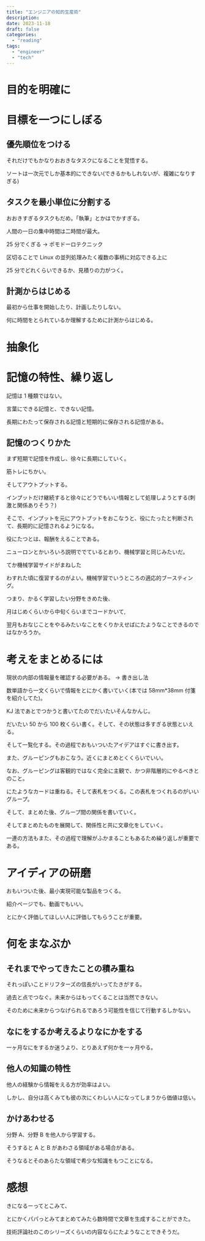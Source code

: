 ```yaml
---
title: "エンジニアの知的生産術"
description:
date: 2023-11-18
draft: false
categories:
  - "reading"
tags:
  - "engineer"
  - "tech"
---
```


# 目的を明確に

# 目標を一つにしぼる

## 優先順位をつける

それだけでもかなりおおきなタスクになることを覚悟する。

ソートは一次元でしか基本的にできない(できるかもしれないが、複雑になりすぎる)

## タスクを最小単位に分割する

おおきすぎるタスクもだめ。「執筆」とかはでかすぎる。

人間の一日の集中時間は二時間が最大。

25 分でくぎる -> ポモドーロテクニック

区切ることで Linux の並列処理みたく複数の事柄に対応できる上に

25 分でどれくらいできるか、見積りの力がつく。

## 計測からはじめる

最初から仕事を開始したり、計画したりしない。

何に時間をとられているか理解するために計測からはじめる。

# 抽象化

# 記憶の特性、繰り返し

記憶は 1 種類ではない。

言葉にできる記憶と、できない記憶。

長期にわたって保存される記憶と短期的に保存される記憶がある。

## 記憶のつくりかた

まず短期で記憶を作成し、徐々に長期にしていく。

筋トレにちかい。

そしてアウトプットする。

インプットだけ継続すると徐々にどうでもいい情報として処理しようとする(刺激と関係ありそう？)

そこで、インプットを元にアウトプットをおこなうと、役にたったと判断されて、長期的に記憶されるようになる。

役にたつとは、報酬をえることである。

ニューロンとかいろいろ説明ででているとおり、機械学習と同じみたいだ。

てか機械学習サイドがまねした

わすれた頃に復習するのがよい。機械学習でいうところの適応的ブースティング。

つまり、かるく学習したい分野をきめた後、

月はじめくらいから中旬くらいまでコードかいて,

翌月もおなじことをやるみたいなことをくりかえせばにたようなことできるのではなかろうか。

# 考えをまとめるには

現状の内部の情報量を確認する必要がある。 -> 書き出し法

数単語から一文くらいで情報をとにかく書いていく(本では 58mm\*38mm 付箋を紹介してた)。

KJ 法であとでつかうと書いてたのでだいたいそんなかんじ。

だいたい 50 から 100 枚くらい書く。そして、その状態は多すぎる状態といえる。

そして一覧化する。その過程でおもいついたアイデアはすぐに書き出す。

また、グルーピングもおこなう。近くにまとめとくくらいでいい。

なお、グルーピングは客観的ではなく完全に主観で、かつ非階層的にやるべきとのこと。

にたようなカードは重ねる。そして表札をつくる。この表札をつくれるのがいいグループ。

そして、まとめた後、グループ間の関係を書いていく。

そしてまとめたものを展開して、関係性と共に文章化をしていく。

一連の方法もまた、その過程で理解がふかまることもあるため繰り返しが重要である。

# アイディアの研磨

おもいついた後、最小実現可能な製品をつくる。

紹介ページでも、動画でもいい。

とにかく評価してほしい人に評価してもらうことが重要。

# 何をまなぶか

## それまでやってきたことの積み重ね

それっぽいことドリフターズの信長がいってたきがする。

過去と点でつなぐ。未来からはもってくることは当然できない。

そのために未来からつなげられるであろう可能性を信じて行動するしかない。

## なにをするか考えるよりなにかをする

一ヶ月なにをするか迷うより、とりあえず何かを一ヶ月やる。

## 他人の知識の特性

他人の経験から情報をえる方が効率はよい。

しかし、自分は高くみても彼の次にくわしい人になってしまうから価値は低い。

## かけあわせる

分野 A、分野 B を他人から学習する。

そうすると A と B があわさる領域がある場合がある。

そうなるとそのあらたな領域で希少な知識をもつことになる。

# 感想

きになるーってとこみて、

とにかくパパっとみてまとめてみたら数時間で文章を生成することができた。

技術評論社のこのシリーズくらいの内容ならにたようなことできそうだ。
